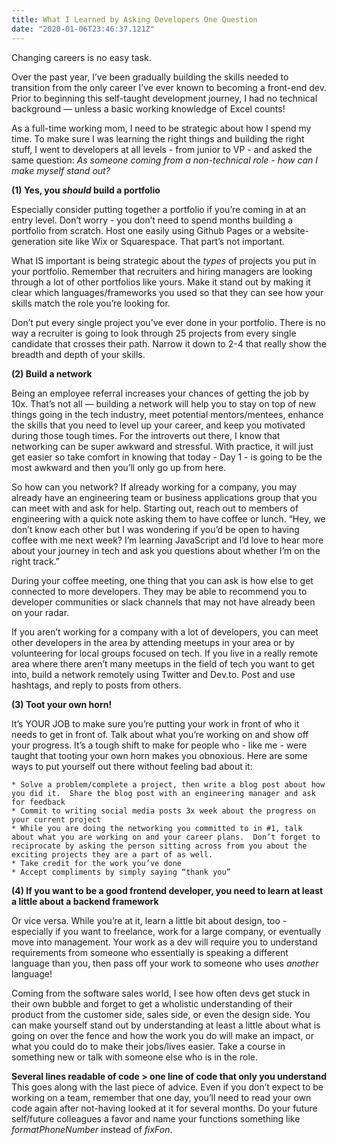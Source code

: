 ```yaml
---
title: What I Learned by Asking Developers One Question
date: "2020-01-06T23:46:37.121Z"
---
```


Changing careers is no easy task.

Over the past year, I’ve been gradually building the skills needed to transition from the only career I’ve ever known to becoming a front-end dev.    Prior to beginning this self-taught development journey, I had no technical background — unless a basic working knowledge of Excel counts!

As a full-time working mom, I need to be strategic about how I spend my time.  To make sure I was learning the right things and building the right stuff, I went to developers at all levels - from junior to VP - and asked the same question: <em>As someone coming from a non-technical role - how can I make myself stand out?</em>

<strong>(1) Yes, you <em>should</em> build a portfolio</strong>

Especially consider putting together a portfolio if you’re coming in at an entry level.  Don’t worry - you don’t need to spend months building a portfolio from scratch.  Host one easily using Github Pages or a website-generation site like Wix or Squarespace.  That part’s not important.

What IS important is being strategic about the <em>types</em> of projects you put in your portfolio.  Remember that recruiters and hiring managers are looking through a lot of other portfolios like yours.  Make it stand out by making it clear which languages/frameworks you used so that they can see how your skills match the role you’re looking for.

Don’t put every single project you’ve ever done in your portfolio.  There is no way a recruiter is going to look through 25 projects from every single candidate that crosses their path.  Narrow it down to 2-4 that really show the breadth and depth of your skills.

<strong>(2) Build a network</strong>

Being an employee referral increases your chances of getting the job by 10x.  That’s not all — building a network will help you to stay on top of new things going in the tech industry, meet potential mentors/mentees, enhance the skills that you need to level up your career, and keep you motivated during those tough times.  For the introverts out there, I know that networking can be super awkward and stressful.  With practice, it will just get easier so take comfort in knowing that today - Day 1 - is going to be the most awkward and then you’ll only go up from here.

So how can you network?  If already working for a company, you may already have an engineering team or business applications group that you can meet with and ask for help.  Starting out, reach out to members of engineering with a quick note asking them to have coffee or lunch.  “Hey, we don’t know each other but I was wondering if you’d be open to having coffee with me next week?  I’m learning JavaScript and I’d love to hear more about your journey in tech and ask you questions about whether I’m on the right track.”

During your coffee meeting, one thing that you can ask is how else to get connected to more developers.  They may be able to recommend you to developer communities or slack channels that may not have already been on your radar.

If you aren’t working for a company with a lot of developers, you can meet other developers in the area by attending meetups in your area or by volunteering for local groups focused on tech.  If you live in a really remote area where there aren’t many meetups in the field of tech you want to get into, build a network remotely using Twitter and Dev.to.  Post and use hashtags, and reply to posts from others.

<strong>(3) Toot your own horn!</strong>

It’s YOUR JOB to make sure you’re putting your work in front of who it needs to get in front of.  Talk about what you’re working on and show off your progress.  It’s a tough shift to make for people who - like me - were taught that tooting your own horn makes you obnoxious.  Here are some ways to put yourself out there without feeling bad about it:

    * Solve a problem/complete a project, then write a blog post about how you did it.  Share the blog post with an engineering manager and ask for feedback
    * Commit to writing social media posts 3x week about the progress on your current project
    * While you are doing the networking you committed to in #1, talk about what you are working on and your career plans.  Don’t forget to reciprocate by asking the person sitting across from you about the exciting projects they are a part of as well.
    * Take credit for the work you’ve done
    * Accept compliments by simply saying “thank you”

<strong>(4) If you want to be a good frontend developer, you need to learn at least a little about a backend framework</strong>

Or vice versa.  While you’re at it, learn a little bit about design, too - especially if you want to freelance, work for a large company, or eventually move into management.  Your work as a dev will require you to understand requirements from someone who essentially is speaking a different language than you, then pass off your work to someone who uses <em>another</em> language!

Coming from the software sales world, I see how often devs get stuck in their own bubble and forget to get a wholistic understanding of their product from the customer side, sales side, or even the design side.  You can make yourself stand out by understanding at least a little about what is going on over the fence and how the work you do will make an impact, or what you could do to make their jobs/lives easier.  Take a course in something new or talk with someone else who is in the role.

<strong>Several lines readable of code > one line of code that only you understand</strong>
This goes along with the last piece of advice.  Even if you don’t expect to be working on a team, remember that one day, you’ll need to read your own code again after not-having looked at it for several months.  Do your future self/future colleagues a favor and name your functions something like <em>formatPhoneNumber</em> instead of <em>fixFon</em>.
